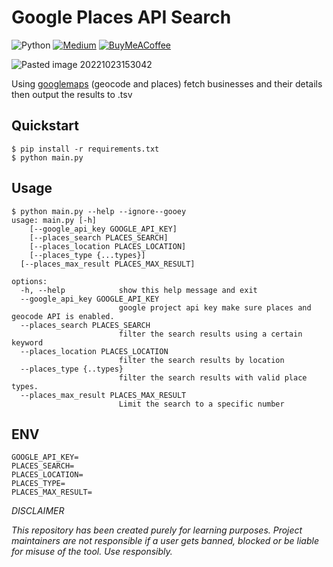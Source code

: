 # Google Places API Search

![Python](https://img.shields.io/badge/python-3670A0?style=for-the-badge&logo=python&logoColor=ffdd54) [![Medium](https://img.shields.io/badge/Medium-12100E?style=for-the-badge&logo=medium&logoColor=white)](https://medium.com/@sagocodes.work/how-to-scrape-tweets-and-automatically-like-using-python-faed9d97470b) [![BuyMeACoffee](https://img.shields.io/badge/Buy%20Me%20a%20Coffee-ffdd00?style=for-the-badge&logo=buy-me-a-coffee&logoColor=black)](https://buymeacoffee/sagocodes)

![Pasted image 20221023153042](https://user-images.githubusercontent.com/101981345/197380816-a335cf24-3586-4e52-bab0-b6ac60e08338.png)


Using [googlemaps](https://github.com/googlemaps/google-maps-services-python) (geocode and places) fetch businesses and their details then output the results to .tsv

## Quickstart

```
$ pip install -r requirements.txt
$ python main.py
```


## Usage

```
$ python main.py --help --ignore--gooey
usage: main.py [-h] 
	[--google_api_key GOOGLE_API_KEY] 
	[--places_search PLACES_SEARCH] 
	[--places_location PLACES_LOCATION]
	[--places_type {...types}]
  [--places_max_result PLACES_MAX_RESULT]

options:
  -h, --help            show this help message and exit
  --google_api_key GOOGLE_API_KEY
                        google project api key make sure places and geocode API is enabled.
  --places_search PLACES_SEARCH
                        filter the search results using a certain keyword
  --places_location PLACES_LOCATION
                        filter the search results by location
  --places_type {..types}
                        filter the search results with valid place types.
  --places_max_result PLACES_MAX_RESULT
                        Limit the search to a specific number
```



## ENV

```
GOOGLE_API_KEY=
PLACES_SEARCH=
PLACES_LOCATION=
PLACES_TYPE=
PLACES_MAX_RESULT=
```


*DISCLAIMER*

*This repository has been created purely for learning purposes. Project maintainers are not responsible if a user gets banned, blocked or be liable for misuse of the tool. Use responsibly.*
